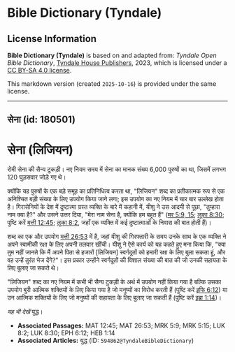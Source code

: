 # Bible Dictionary (Tyndale)

## License Information

**Bible Dictionary (Tyndale)** is based on and adapted from: _Tyndale Open Bible Dictionary_, [Tyndale House Publishers](https://tyndaleopenresources.com/), 2023, which is licensed under a [CC BY-SA 4.0 license](https://creativecommons.org/licenses/by-sa/4.0/legalcode.en).

This markdown version (created `2025-10-16`) is provided under the same license.



--------------------------------

## सेना (id: 180501)

सेना (लिजियन)
=============

रोमी सेना की सैन्य टुकड़ी। नए नियम समय में सेना का मानक संख्य 6,000 पुरुषों का था, जिसमें लगभग 120 घुड़सवार जोड़े गए थे।

क्योंकि यह पुरुषों के एक बड़े समूह का प्रतिनिधित्व करता था, "लिजियन" शब्द का प्रतीकात्मक रूप से एक अनिश्चित बड़ी संख्या के लिए उपयोग किया जाने लगा; इस उपयोग का नए नियम में चार बार उल्लेख होता है। गिरासेनियों के देश में दुष्टात्मा ग्रस्त व्यक्ति के बारे में कहानी में, यीशु ने उस आदमी से पूछा, "तुम्हारा नाम क्या है?" और उसने उत्तर दिया, "मेरा नाम सेना है, क्योंकि हम बहुत हैं" ([मर 5:9, 15](https://ref.ly/Mark5:9); [लूका 8:30](https://ref.ly/Luke8:30); पुष्टि करें [मत्ती 12:45](https://ref.ly/Matt12:45); [लूका 8:2](https://ref.ly/Luke8:2), जहाँ एक व्यक्ति में कई दुष्टात्माओं के निवास की बात होती हैं)।

शब्द का एक और उपयोग [मत्ती 26:53](https://ref.ly/Matt26:53) में है, जहां यीशु की गिरफ्तारी के समय उनके साथ के एक व्यक्ति ने अपने स्वामीकी रक्षा के लिए अपनी तलवार खींची। यीशु ने ऐसे कार्य को यह कहते हुए मना किया कि, "क्या तुम नहीं जानते कि मैं अपने पिता से हजारों \[लिजियन] स्वर्गदूतों को हमारी रक्षा के लिए बुला सकता हूं, और वह उन्हें तुरंत भेज देंगे?"। इस प्रकार उन्होंने स्वर्गदूतों की विशाल संख्या की बात की जो उनकी सहायता के लिए बुलाए जा सकते थे।

"लिजियन" शब्द का नए नियम में कभी भी सैन्य टुकड़ी के अर्थ में उपयोग नहीं किया गया है बल्कि उसका उपयोग बुरी आत्मिक शक्तियों के लिए किया गया है जो मनुष्यों का विरोध करती हैं (पुष्टि करें [इफि 6:12](https://ref.ly/Eph6:12)) या उन आत्मिक शक्तियों के लिए जो मनुष्यों की सहायता के लिए बुलाए जा सकती हैं (पुष्टि करें [इब्रा 1:14](https://ref.ly/Heb1:14))।

*यह भी देखें* युद्ध।

* **Associated Passages:** MAT 12:45; MAT 26:53; MRK 5:9; MRK 5:15; LUK 8:2; LUK 8:30; EPH 6:12; HEB 1:14
* **Associated Articles:** युद्ध (ID: `594862@TyndaleBibleDictionary`)

